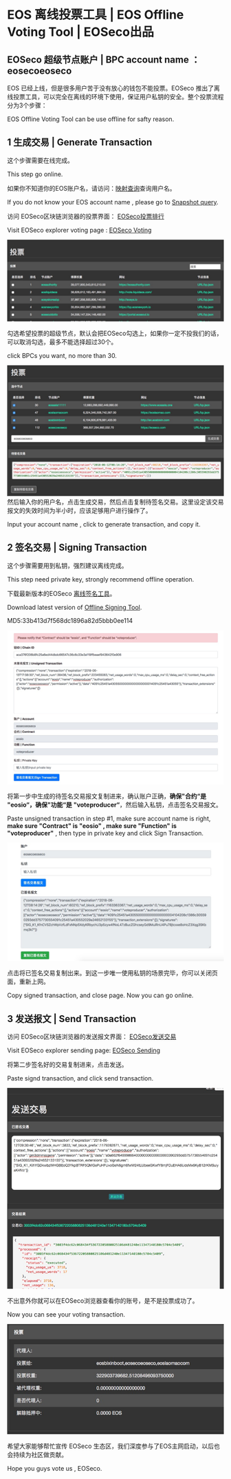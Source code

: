 # EOS 离线投票工具 | EOS Offline Voting Tool | EOSeco出品

## EOSeco 超级节点账户 | BPC account name ：eosecoeoseco

EOS 已经上线，但是很多用户苦于没有放心的钱包不能投票。EOSeco 推出了离线投票工具，可以完全在离线的环境下使用，保证用户私钥的安全。整个投票流程分为3个步骤：

EOS Offline Voting Tool can be use offline for safty reason.

## 1 生成交易 | Generate Transaction

这个步骤需要在线完成。

This step go online.

如果你不知道你的EOS账户名，请访问：[映射查询](https://explorer.eoseco.com/snapshot)查询用户名。

If you do not know your EOS account name , please go to [Snapshot query](https://explorer.eoseco.com/snapshot).


访问 EOSeco区块链浏览器的投票界面：
[EOSeco投票排行](https://explorer.eoseco.com/voting)

Visit EOSeco explorer voting page :
[EOSeco Voting](https://explorer.eoseco.com/voting)

![投票界面](resource/img/1.jpg)

勾选希望投票的超级节点，默认会把EOSeco勾选上，如果你一定不投我们的话，可以取消勾选，最多不能选择超过30个。

click BPCs you want, no more than 30.

![投票界面](resource/img/2.jpg)
然后输入你的用户名，点击生成交易，然后点击复制待签名交易。这里设定该交易报文的失效时间为半小时，应该足够用户进行操作了。

Input your account name , click to generate transaction, and copy it.

## 2 签名交易 | Signing Transaction

这个步骤需要用到私钥，强烈建议离线完成。

This step need private key, strongly recommend offline operation.

下载最新版本的EOSeco [离线签名工具](https://github.com/EOSeco-team/eos-local-voting-page/archive/v0.4.zip
)。

Download latest version of  [Offline Signing Tool](https://github.com/EOSeco-team/eos-local-voting-page/archive/v0.4.zip
).

MD5:33b413d7f568dc1896a82d5bbb0ee114

![签名界面](resource/img/3.jpg)

将第一步中生成的待签名交易报文复制进来，确认账户正确，**确保"合约“是 "eosio“，确保"功能“是 "voteproducer“**，然后输入私钥，点击签名交易报文。

Paste unsigned transaction in step #1, make sure account name is right, **make sure "Contract" is "eosio" , make sure "Function" is "voteproducer"** , then type in private key and click Sign Transaction.

![签名界面](resource/img/4.jpg)

点击将已签名交易复制出来。到这一步唯一使用私钥的场景完毕，你可以关闭页面，重新上网。

Copy signed transaction, and close page. Now you can go online.

## 3 发送报文 | Send Transaction

访问 EOSeco区块链浏览器的发送报文界面：
[EOSeco发送交易](https://explorer.eoseco.com/sending)

Visit EOSeco explorer sending page:
[EOSeco Sending](https://explorer.eoseco.com/sending)

将第二步签名好的交易复制进来，点击发送。

Paste signd transaction, and click send transaction.

![发送界面](resource/img/6.jpg)


不出意外你就可以在EOSeco浏览器查看你的账号，是不是投票成功了。

Now you can see your voting transaction.

![用户界面](resource/img/5.jpg)


希望大家能够帮忙宣传 EOSeco 生态区，我们深度参与了EOS主网启动，以后也会持续为社区做贡献。

Hope you guys vote us , EOSeco.

